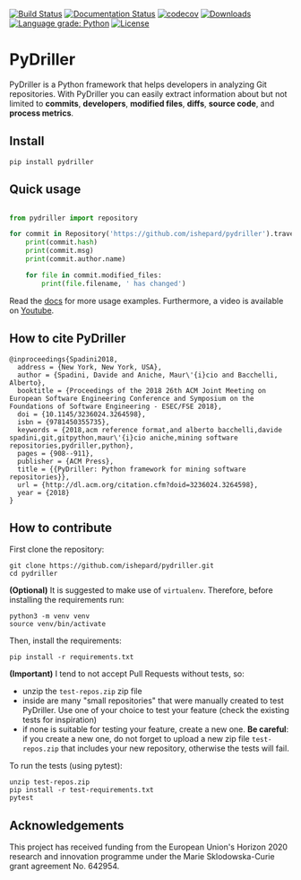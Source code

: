 [![Build Status](https://github.com/ishepard/pydriller/workflows/Pydriller%20workflow/badge.svg?event=push&branch=master)](https://github.com/ishepard/pydriller/actions)
[![Documentation Status](https://readthedocs.org/projects/pydriller/badge/?version=latest)](https://pydriller.readthedocs.io/en/latest/?badge=latest)
[![codecov](https://codecov.io/gh/ishepard/pydriller/branch/master/graph/badge.svg)](https://codecov.io/gh/ishepard/pydriller)
[![Downloads](https://pepy.tech/badge/pydriller/month)](https://pepy.tech/project/pydriller)
[![Language grade: Python](https://img.shields.io/lgtm/grade/python/g/ishepard/pydriller.svg?logo=lgtm&logoWidth=18)](https://lgtm.com/projects/g/ishepard/pydriller/context:python)
[![License](https://img.shields.io/badge/License-Apache%202.0-blue.svg)](https://opensource.org/licenses/Apache-2.0)

# PyDriller

PyDriller is a Python framework that helps developers in analyzing Git repositories. With PyDriller you can easily extract information about but not limited to **commits**, **developers**, **modified files**, **diffs**, **source code**, and **process metrics**. 

## Install
```
pip install pydriller
```

## Quick usage

```python

from pydriller import repository

for commit in Repository('https://github.com/ishepard/pydriller').traverse_commits():
    print(commit.hash)
    print(commit.msg)
    print(commit.author.name)

    for file in commit.modified_files:
        print(file.filename, ' has changed')

```

Read the [docs](http://pydriller.readthedocs.io) for more usage examples.
Furthermore, a video is available on [Youtube](https://www.youtube.com/watch?v=7Oui4bP9eN8).

## How to cite PyDriller

```
@inproceedings{Spadini2018,
  address = {New York, New York, USA},
  author = {Spadini, Davide and Aniche, Maur\'{i}cio and Bacchelli, Alberto},
  booktitle = {Proceedings of the 2018 26th ACM Joint Meeting on European Software Engineering Conference and Symposium on the Foundations of Software Engineering - ESEC/FSE 2018},
  doi = {10.1145/3236024.3264598},
  isbn = {9781450355735},
  keywords = {2018,acm reference format,and alberto bacchelli,davide spadini,git,gitpython,maur\'{i}cio aniche,mining software repositories,pydriller,python},
  pages = {908--911},
  publisher = {ACM Press},
  title = {{PyDriller: Python framework for mining software repositories}},
  url = {http://dl.acm.org/citation.cfm?doid=3236024.3264598},
  year = {2018}
}
```

## How to contribute
First clone the repository:
```
git clone https://github.com/ishepard/pydriller.git
cd pydriller
```
**(Optional)** It is suggested to make use of `virtualenv`. Therefore, before installing the requirements run:
```
python3 -m venv venv
source venv/bin/activate
```
Then, install the requirements:
```
pip install -r requirements.txt
```

**(Important)** I tend to not accept Pull Requests without tests, so:

- unzip the `test-repos.zip` zip file
- inside are many "small repositories" that were manually created to test PyDriller. Use one of your choice to test your feature (check the existing tests for inspiration)
- if none is suitable for testing your feature, create a new one. **Be careful**: if you create a new one, do not forget to upload a new zip file `test-repos.zip` that includes your new repository, otherwise the tests will fail.

To run the tests (using pytest):

```
unzip test-repos.zip
pip install -r test-requirements.txt
pytest
```

## Acknowledgements

This project has received funding from the European Union's Horizon 2020 research and innovation programme under the Marie Sklodowska-Curie grant agreement No. 642954.
